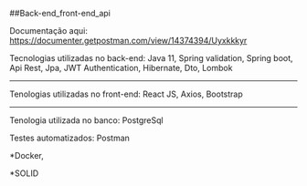 ##Back-end_front-end_api

Documentação aqui: https://documenter.getpostman.com/view/14374394/Uyxkkkyr


Tecnologias utilizadas no back-end:
Java 11,
Spring validation,
Spring boot,
Api Rest,
Jpa,
JWT Authentication,
Hibernate,
Dto,
Lombok


<hr>
Tenologias utilizadas no front-end:
React JS, Axios, Bootstrap
<hr>

Tenologia utilizada no banco:
PostgreSql


Testes automatizados: Postman

*Docker,

*SOLID
